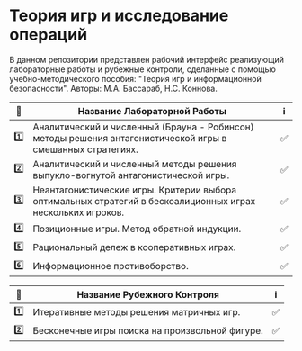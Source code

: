 # Теория игр и исследование операций

В данном репозитории представлен рабочий интерфейс реализующий лабораторные работы и рубежные контроли,
сделанные с помощью учебно-методического пособия: "Теория игр и информационной безопасности".
Авторы: М.А. Бассараб, Н.С. Коннова.

| 🔢 | Название Лабораторной Работы                                                                                | ℹ️ |
| ---- |-------------------------------------------------------------------------------------------------------------|------------- |
| 1️⃣ | Аналитический и численный (Брауна - Робинсон) методы решения антагонистической игры в смешанных стратегиях. | ✅ |
| 2️⃣ | Аналитический и численный методы решения выпукло-вогнутой антагонистической игры.                           |✅  |
| 3️⃣ | Неантагонистические игры. Критерии выбора оптимальных стратегий в бескоалиционных играх нескольких игроков. |✅  |
| 4️⃣ | Позиционные игры. Метод обратной индукции.                                                                  |✅  |
| 5️⃣ | Рациональный дележ в кооперативных играх.                                                                   |✅  |
| 6️⃣ | Информационное противоборство.                                                                              |✅  |

| 🔢  | Название Рубежного Контроля                     | ℹ️ |
|-----|-------------------------------------------------|------------- |
| 1️⃣ | Итеративные методы решения матричных игр.       |✅  |
| 2️⃣ | Бесконечные игры поиска на произвольной фигуре. |✅  |
